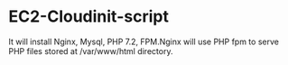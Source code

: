 # EC2-Cloudinit-script

It will install Nginx, Mysql, PHP 7.2, FPM.Nginx will use PHP fpm to serve PHP files stored at /var/www/html directory.

